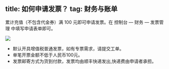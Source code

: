 title: 如何申请发票？
tag: 财务与账单
---
累计充值（不包含代金券）满 100 元即可申请发票。在 控制台 — 财务 — 发票管理 中填写申请表单即可。 

![](/images/faqinvoice.jpg)


- 默认开具增值税普通发票，如有专票需求，请提交工单。
- 单笔开票金额不低于人民币100元。
- 发票邮寄方式为货到付款，发票均由顺丰快递发出,快递费由申请者承担。
